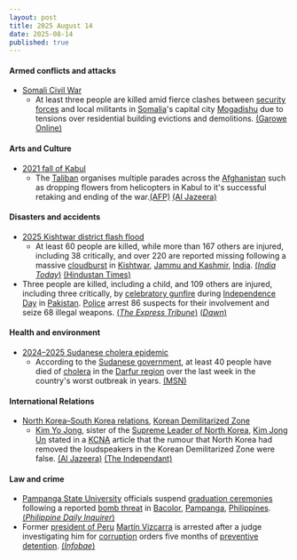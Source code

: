 ```yaml
---
layout: post
title: 2025 August 14
date: 2025-08-14
published: true
---
```



#### Armed conflicts and attacks

* [Somali Civil War](https://en.wikipedia.org/wiki/Somali_Civil_War "Somali Civil War")
  * At least three people are killed amid fierce clashes between [security forces](https://en.wikipedia.org/wiki/Somali_Armed_Forces "Somali Armed Forces") and local militants in [Somalia](https://en.wikipedia.org/wiki/Somalia "Somalia")'s capital city [Mogadishu](https://en.wikipedia.org/wiki/Mogadishu "Mogadishu") due to tensions over residential building evictions and demolitions. [(Garowe Online)](https://garoweonline.com/en/news/somalia/fierce-clashes-in-somali-capital-leave-at-least-three-dead-amid-tensions-over-evictions)

#### Arts and Culture

* [2021 fall of Kabul](https://en.wikipedia.org/wiki/2021_fall_of_Kabul "2021 fall of Kabul")
  * The [Taliban](https://en.wikipedia.org/wiki/Taliban "Taliban") organises multiple parades across the [Afghanistan](https://en.wikipedia.org/wiki/Afghanistan "Afghanistan") such as dropping flowers from helicopters in Kabul to it's successful retaking and ending of the war.[(AFP)](https://us.afpnews.com/article/?taliban-mark-fourth-year-in-power-in-afghanistan,69LF8NQ) [(Al Jazeera)](https://www.aljazeera.com/news/2025/8/15/taliban-marks-fourth-anniversary-of-return-to-power-with-internal-threats)

#### Disasters and accidents

* [2025 Kishtwar district flash flood](https://en.wikipedia.org/wiki/2025_Kishtwar_district_flash_flood "2025 Kishtwar district flash flood")
  * At least 60 people are killed, while more than 167 others are injured, including 38 critically, and over 220 are reported missing following a massive [cloudburst](https://en.wikipedia.org/wiki/Cloudburst "Cloudburst") in [Kishtwar](https://en.wikipedia.org/wiki/Kishtwar_district "Kishtwar district"), [Jammu and Kashmir](https://en.wikipedia.org/wiki/Jammu_and_Kashmir_%28union_territory%29 "Jammu and Kashmir (union territory)"), [India](https://en.wikipedia.org/wiki/India "India"). [(*India Today*)](https://www.indiatoday.in/india/story/jammu-and-kashmir-kishtwar-cloudburst-live-updates-many-feared-dead-road-washed-away-2771227-2025-08-14) [(Hindustan Times)](https://www.hindustantimes.com/india-news/cloudburst-hits-kishtwar-s-chishoti-on-machail-mata-yatra-route-casualties-feared-101755157455420.html)
* Three people are killed, including a child, and 109 others are injured, including three critically, by [celebratory gunfire](https://en.wikipedia.org/wiki/Celebratory_gunfire "Celebratory gunfire") during [Independence Day](https://en.wikipedia.org/wiki/Independence_Day_%28Pakistan%29 "Independence Day (Pakistan)") in [Pakistan](https://en.wikipedia.org/wiki/Pakistan "Pakistan"). [Police](https://en.wikipedia.org/wiki/Law_enforcement_in_Pakistan "Law enforcement in Pakistan") arrest 86 suspects for their involvement and seize 68 illegal weapons. [(*The Express Tribune*)](https://tribune.com.pk/story/2561280/three-killed-81-injured-by-aerial-firing-on-independence-day) [(*Dawn*)](https://www.dawn.com/news/1930828/minor-girl-among-3-killed-over-100-injured-in-karachi-independence-day-eve-aerial-firing)

#### Health and environment

* [2024–2025 Sudanese cholera epidemic](https://en.wikipedia.org/wiki/2024%E2%80%932025_Sudanese_cholera_epidemic "2024–2025 Sudanese cholera epidemic")
  * According to the [Sudanese government](https://en.wikipedia.org/wiki/Sudanese_government "Sudanese government"), at least 40 people have died of [cholera](https://en.wikipedia.org/wiki/Cholera "Cholera") in the [Darfur region](https://en.wikipedia.org/wiki/Darfur_region "Darfur region") over the last week in the country's worst outbreak in years. [(MSN)](https://www.msn.com/en-gb/health/other/at-least-40-dead-in-sudan-s-worst-cholera-outbreak-in-years/ar-AA1Kv2Rp?ocid=msedgntp&pc=U531&cvid=1d105c6b67bb46668d4197ae87bcbcba&ei=37)

#### International Relations

* [North Korea–South Korea relations](https://en.wikipedia.org/wiki/North_Korea%E2%80%93South_Korea_relations "North Korea–South Korea relations"), [Korean Demilitarized Zone](https://en.wikipedia.org/wiki/Korean_Demilitarized_Zone "Korean Demilitarized Zone")
  * [Kim Yo Jong](https://en.wikipedia.org/wiki/Kim_Yo_Jong "Kim Yo Jong"), sister of the [Supreme Leader of North Korea](https://en.wikipedia.org/wiki/Supreme_Leader_of_North_Korea "Supreme Leader of North Korea"), [Kim Jong Un](https://en.wikipedia.org/wiki/Kim_Jong_Un "Kim Jong Un") stated in a [KCNA](https://en.wikipedia.org/wiki/KCNA "KCNA")  article that the rumour that North Korea had removed the loudspeakers in the Korean Demilitarized Zone were false. [(Al Jazeera)](https://www.aljazeera.com/news/2025/8/14/north-korean-leaders-sister-says-south-korea-lying-about-thaw-in-ties) [(The Independant)](https://www.independent.co.uk/asia/east-asia/north-korea-propaganda-loud-speakers-kim-yo-jong-b2807365.html)

#### Law and crime

* [Pampanga State University](https://en.wikipedia.org/wiki/Pampanga_State_University "Pampanga State University") officials suspend [graduation ceremonies](https://en.wikipedia.org/wiki/Graduation "Graduation") following a reported [bomb threat](https://en.wikipedia.org/wiki/Bomb_threat "Bomb threat") in [Bacolor](https://en.wikipedia.org/wiki/Bacolor "Bacolor"), [Pampanga](https://en.wikipedia.org/wiki/Pampanga "Pampanga"), [Philippines](https://en.wikipedia.org/wiki/Philippines "Philippines"). [(*Philippine Daily Inquirer*)](https://newsinfo.inquirer.net/2095682/pampanga-school-suspends-graduation-rites-over-bomb-threat)
* Former [president of Peru](https://en.wikipedia.org/wiki/President_of_Peru "President of Peru") [Martín Vizcarra](https://en.wikipedia.org/wiki/Mart%C3%ADn_Vizcarra "Martín Vizcarra") is arrested after a judge investigating him for [corruption](https://en.wikipedia.org/wiki/Corruption "Corruption") orders five months of [preventive detention](https://en.wikipedia.org/wiki/Preventive_detention "Preventive detention"). [(*Infobae*)](https://www.infobae.com/peru/2025/08/13/martin-vizcarra-va-a-prision-preventiva-por-6-meses-pj-acepta-pedido-fiscal-y-expresidente-sera-ingresado-a-un-penal/)
